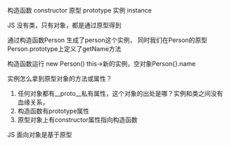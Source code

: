 构造函数 constructor
原型     prototype
实例     instance


JS 没有类，只有对象，都是通过原型得到

通过构造函数Person 生成了person这个实例，
同时我们在Person的原型Person.prototype上定义了getName方法

构造函数运行 new Person() this->新的实例，空对象Person{}.name

实例怎么拿到原型对象的方法或属性？
1. 任何对象都有__proto__私有属性，这个对象的出处是哪？实例和类之间没有血缘关系，
2. 构造函数有prototype属性
3. 原型对象上有constructor属性指向构造函数

JS 面向对象是基于原型 